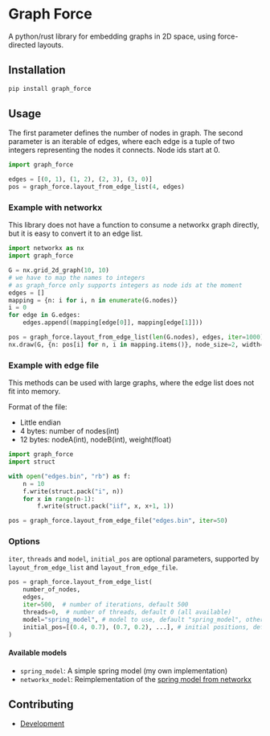 # Graph Force

A python/rust library for embedding graphs in 2D space, using force-directed layouts.

## Installation

```bash
pip install graph_force
```

## Usage

The first parameter defines the number of nodes in graph.
The second parameter is an iterable of edges, where each edge is a tuple of two integers representing the nodes it connects. Node ids start at 0. 


```python
import graph_force

edges = [(0, 1), (1, 2), (2, 3), (3, 0)]
pos = graph_force.layout_from_edge_list(4, edges)
```

### Example with networkx

This library does not have a function to consume a networkx graph directly, but it is easy to convert it to an edge list.

```python
import networkx as nx
import graph_force

G = nx.grid_2d_graph(10, 10)
# we have to map the names to integers
# as graph_force only supports integers as node ids at the moment
edges = []
mapping = {n: i for i, n in enumerate(G.nodes)}
i = 0
for edge in G.edges:
    edges.append((mapping[edge[0]], mapping[edge[1]]))

pos = graph_force.layout_from_edge_list(len(G.nodes), edges, iter=1000)
nx.draw(G, {n: pos[i] for n, i in mapping.items()}, node_size=2, width=0.1)
```

### Example with edge file

This methods can be used with large graphs, where the edge list does not fit into memory.

Format of the file:
- Little endian
- 4 bytes: number of nodes(int)
- 12 bytes: nodeA(int), nodeB(int), weight(float)

```python
import graph_force
import struct

with open("edges.bin", "rb") as f:
    n = 10
    f.write(struct.pack("i", n))
    for x in range(n-1):
        f.write(struct.pack("iif", x, x+1, 1))

pos = graph_force.layout_from_edge_file("edges.bin", iter=50)
```


### Options

`iter`, `threads` and `model`, `initial_pos` are optional parameters, supported by `layout_from_edge_list` and `layout_from_edge_file`.

```python
pos = graph_force.layout_from_edge_list(
    number_of_nodes,
    edges,
    iter=500,  # number of iterations, default 500
    threads=0,  # number of threads, default 0 (all available)
    model="spring_model", # model to use, default "spring_model", other option is "networkx_model"
    initial_pos=[(0.4, 0.7), (0.7, 0.2), ...], # initial positions, default None (random)
)
```
#### Available models

- `spring_model`: A simple spring model (my own implementation)
- `networkx_model`: Reimplementation of the [spring model from networkx](https://networkx.org/documentation/stable/reference/generated/networkx.drawing.layout.spring_layout.html)

## Contributing

- [Development](DEVELOPMENT.md)